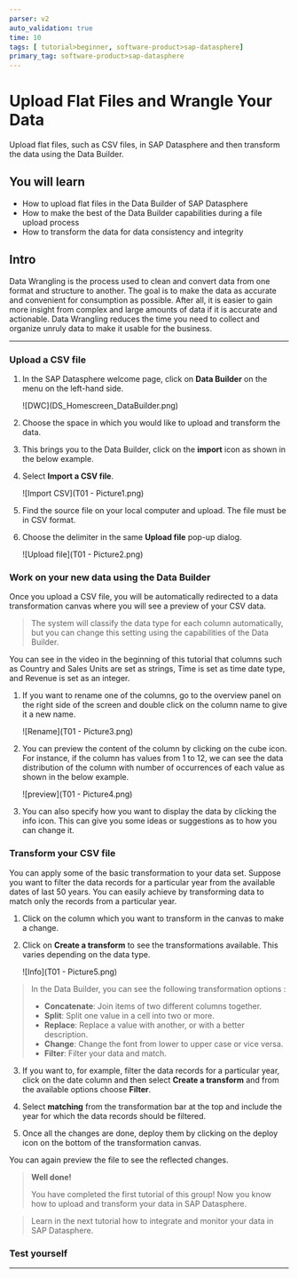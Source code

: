 ```yaml
---
parser: v2
auto_validation: true
time: 10
tags: [ tutorial>beginner, software-product>sap-datasphere]
primary_tag: software-product>sap-datasphere
---
```



# Upload Flat Files and Wrangle Your Data
<!-- description --> Upload flat files, such as CSV files, in SAP Datasphere and then transform the data using the Data Builder.

## You will learn
- How to upload flat files in the Data Builder of SAP Datasphere
- How to make the best of the Data Builder capabilities during a file upload process
- How to transform the data for data consistency and integrity


## Intro
Data Wrangling is the process used to clean and convert data from one format and structure to another. The goal is to make the data as accurate and convenient for consumption as possible. After all, it is easier to gain more insight from complex and large amounts of data if it is accurate and actionable. Data Wrangling reduces the time you need to collect and organize unruly data to make it usable for the business.

---

### Upload a CSV file


1.	In the SAP Datasphere welcome page, click on **Data Builder** on the menu on the left-hand side.

    <!-- border -->![DWC](DS_Homescreen_DataBuilder.png)

2.	Choose the space in which you would like to upload and transform the data.

3.	This brings you to the Data Builder, click on the **import** icon as shown in the below example.

4.	Select **Import a CSV file**.

    <!-- border -->![Import CSV](T01 - Picture1.png)

5.	Find the source file on your local computer and upload. The file must be in CSV format.

6.	Choose the delimiter in the same **Upload file** pop-up dialog.

    <!-- border -->![Upload file](T01 - Picture2.png)




### Work on your new data using the Data Builder


Once you upload a CSV file, you will be automatically redirected to a data transformation canvas where you will see a preview of your CSV data.

> The system will classify the data type for each column automatically, but you can change this setting using the capabilities of the Data Builder.

You can see in the video in the beginning of this tutorial that columns such as Country and Sales Units are set as strings, Time is set as time date type, and Revenue is set as an integer.

1.	If you want to rename one of the columns, go to the overview panel on the right side of the screen and double click on the column name to give it a new name.

    ![Rename](T01 - Picture3.png)

2.	You can preview the content of the column by clicking on the cube icon. For instance, if the column has values from 1 to 12, we can see the data distribution of the column with number of occurrences of each value as shown in the below example.

    ![preview](T01 - Picture4.png)

3.	You can also specify how you want to display the data by clicking the info icon. This can give you some ideas or suggestions as to how you can change it.






### Transform your CSV file


You can apply some of the basic transformation to your data set. Suppose you want to filter the data records for a particular year from the available dates of last 50 years. You can easily achieve by transforming data to match only the records from a particular year.

1.	Click on the column which you want to transform in the canvas to make a change.

2.	Click on **Create a transform** to see the transformations available. This varies depending on the data type.

    ![Info](T01 - Picture5.png)
> In the Data Builder, you can see the following transformation options :
> - **Concatenate**: Join items of two different columns together.
> - **Split**: Split one value in a cell into two or more.
> - **Replace**: Replace a value with another, or with a better description.
> - **Change**: Change the font from lower to upper case or vice versa.
> - **Filter**: Filter your data and match.
>

3.	If you want to, for example, filter the data records for a particular year, click on the date column and then select **Create a transform** and from the available options choose **Filter**.

4.	Select **matching** from the transformation bar at the top and include the year for which the data records should be filtered.

5.	Once all the changes are done, deploy them by clicking on the deploy icon on the bottom of the transformation canvas.

You can again preview the file to see the reflected changes.

> **Well done!**
>
> You have completed the first tutorial of this group! Now you know how to upload and transform your data in SAP Datasphere.

> Learn in the next tutorial how to integrate and monitor your data in SAP Datasphere.



### Test yourself








---
